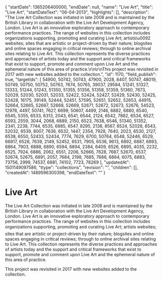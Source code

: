 {
  "startDate": 1365206400000, 
  "endDate": null, 
  "name": "Live Art", 
  "title": "Live Art", 
  "startDateText": "06-04-2013", 
  "highlights": [], 
  "description": "The Live Art Collection was initiated in late 2008 and is maintained by the British Library in collaboration with the Live Art Development Agency, London. Live Art is an innovative exploratory approach to contemporary performance practices. The range of websites in this collection includes organizations supporting, promoting and curating Live Art; artists\u0092 websites; sites that are artistic or project-driven by their nature; blogsites and online spaces engaging in critical reviews; through to online archival sites relating to Live Art. This collection represents the diverse practices and approaches of artists today and the support and critical frameworks that exist to support, promote and comment upon Live Art and the ephemeral nature of this area of practice.\r\n\r\nThis project was revisited in 2017 with new websites added to the collection.", 
  "id": 1170, 
  "field_publish": true, 
  "targetIds": [
    54900, 
    50742, 
    50743, 
    47900, 
    2028, 
    8407, 
    50747, 
    48019, 
    50749, 
    50750, 
    50752, 
    50763, 
    7674, 
    50765, 
    39037, 
    29584, 
    51241, 
    51327, 
    13333, 
    51244, 
    51243, 
    51350, 
    51355, 
    51356, 
    51358, 
    51359, 
    51360, 
    7673, 
    52029, 
    52030, 
    52031, 
    52033, 
    52422, 
    52424, 
    52427, 
    52429, 
    52430, 
    52425, 
    52428, 
    16175, 
    39149, 
    52444, 
    52451, 
    57595, 
    52651, 
    52652, 
    52653, 
    44915, 
    52664, 
    52665, 
    52667, 
    52668, 
    52669, 
    52671, 
    52672, 
    52673, 
    52676, 
    54523, 
    12978, 
    4497, 
    50741, 
    7627, 
    6699, 
    50607, 
    4499, 
    2146, 
    6882, 
    6880, 
    6540, 
    6545, 
    5355, 
    6533, 
    6313, 
    2043, 
    6541, 
    6544, 
    2124, 
    6542, 
    7882, 
    6534, 
    6527, 
    6593, 
    2559, 
    3044, 
    2068, 
    6889, 
    2150, 
    6523, 
    7638, 
    6546, 
    51340, 
    51352, 
    2341, 
    2238, 
    7744, 
    6535, 
    6885, 
    6547, 
    8295, 
    2138, 
    8567, 
    6524, 
    52028, 
    6543, 
    52032, 
    6539, 
    8007, 
    7636, 
    6532, 
    1447, 
    2354, 
    7928, 
    7640, 
    2023, 
    6530, 
    2127, 
    6538, 
    6550, 
    52433, 
    52434, 
    7774, 
    7629, 
    6700, 
    50764, 
    6548, 
    52446, 
    6529, 
    66817, 
    6528, 
    7639, 
    2149, 
    52452, 
    6531, 
    7905, 
    6536, 
    9613, 
    6892, 
    6887, 
    6893, 
    6864, 
    7903, 
    6888, 
    6890, 
    6594, 
    6894, 
    2384, 
    6409, 
    6526, 
    6895, 
    4035, 
    2232, 
    6525, 
    7924, 
    6886, 
    2062, 
    6551, 
    2206, 
    52666, 
    7628, 
    7687, 
    52670, 
    6537, 
    52674, 
    52675, 
    6891, 
    2057, 
    7684, 
    2198, 
    7685, 
    7686, 
    6884, 
    6075, 
    6883, 
    73756, 
    2999, 
    74537, 
    6881, 
    74102, 
    7723, 
    78269
  ], 
  "updatedAt": 1501149097586, 
  "ttype": "collections", 
  "revision": "", 
  "children": [], 
  "createdAt": 1489596300398, 
  "endDateText": ""
}

# Live Art

The Live Art Collection was initiated in late 2008 and is maintained by the British Library in collaboration with the Live Art Development Agency, London. Live Art is an innovative exploratory approach to contemporary performance practices. The range of websites in this collection includes organizations supporting, promoting and curating Live Art; artists websites; sites that are artistic or project-driven by their nature; blogsites and online spaces engaging in critical reviews; through to online archival sites relating to Live Art. This collection represents the diverse practices and approaches of artists today and the support and critical frameworks that exist to support, promote and comment upon Live Art and the ephemeral nature of this area of practice.

This project was revisited in 2017 with new websites added to the collection.